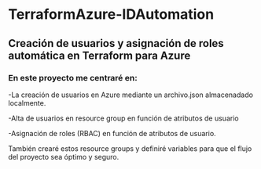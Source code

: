 # TerraformAzure-IDAutomation
## Creación de usuarios y asignación de roles automática en Terraform para Azure

### En este proyecto me centraré en:
-La creación de usuarios en Azure mediante un archivo.json almacenadado localmente.

-Alta de usuarios en resource group en función de atributos de usuario

-Asignación de roles (RBAC) en función de atributos de usuario.  


También crearé estos resource groups y definiré variables para que el flujo del proyecto sea óptimo y seguro.

